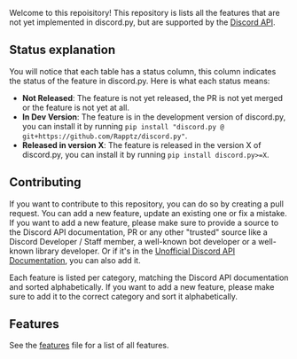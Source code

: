 Welcome to this repoisitory! This repository is lists all the features that are not yet implemented in discord.py, but are supported by the [Discord API](https://discord.com/developers/docs/intro).


## Status explanation

You will notice that each table has a status column, this column indicates the status of the feature in discord.py. Here is what each status means:

- **Not Released**:
    The feature is not yet released, the PR is not yet merged or the feature is not yet at all.
- **In Dev Version**:
    The feature is in the development version of discord.py, you can install it by running ``pip install "discord.py @ git+https://github.com/Rapptz/discord.py"``.
- **Released in version X**:
    The feature is released in the version X of discord.py, you can install it by running ``pip install discord.py>=X``.

## Contributing

If you want to contribute to this repository, you can do so by creating a pull request. You can add a new feature, update an existing one or fix a mistake. If you want to add a new feature, please make sure to provide a source to the Discord API documentation, PR or any other "trusted" source like a Discord Developer / Staff member, a well-known bot developer or a well-known library developer.
Or if it's in the [Unofficial Discord API Documentation](https://docs.discord.sex/), you can also add it.

Each feature is listed per category, matching the Discord API documentation and sorted alphabetically. If you want to add a new feature, please make sure to add it to the correct category and sort it alphabetically.

## Features

See the [features](FEATURES.md) file for a list of all features.
